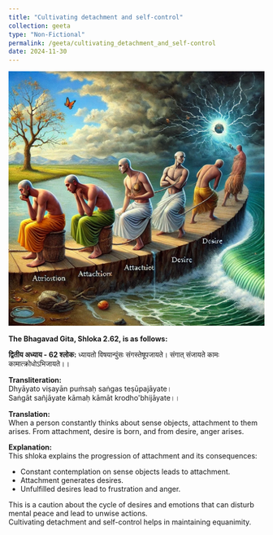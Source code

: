 ```yaml
---
title: "Cultivating detachment and self-control"
collection: geeta
type: "Non-Fictional"
permalink: /geeta/cultivating_detachment_and_self-control
date: 2024-11-30
---
```


[<img src="../images/shlok_2_62.webp" width="1000" height="500"/>](../images/shlok_2_62.webp)

**The Bhagavad Gita, Shloka 2.62, is as follows:**             

**द्वितीय अध्याय - 62 श्लोक:**
ध्यायतो विषयान्पुंसः संगस्तेषूपजायते।
संगात् संजायते कामः कामात्क्रोधोऽभिजायते।।

**Transliteration:**      
Dhyāyato viṣayān puṁsaḥ saṅgas teṣūpajāyate।     
Saṅgāt sañjāyate kāmaḥ kāmāt krodho'bhijāyate।।      

**Translation:**        
When a person constantly thinks about sense objects, attachment to them arises. From attachment, desire is born, and from desire, anger arises.

**Explanation:**        
This shloka explains the progression of attachment and its consequences:

- Constant contemplation on sense objects leads to attachment.         
- Attachment generates desires.        
- Unfulfilled desires lead to frustration and anger.

       
This is a caution about the cycle of desires and emotions that can disturb mental peace and lead to unwise actions.          
Cultivating detachment and self-control helps in maintaining equanimity.       
